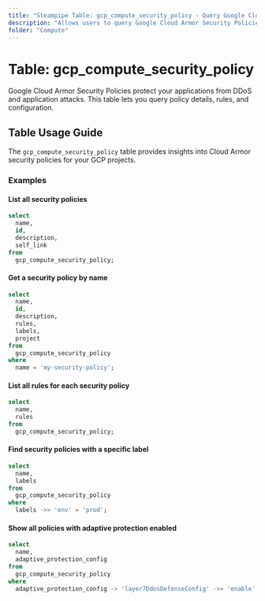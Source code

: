 ```yaml
---
title: "Steampipe Table: gcp_compute_security_policy - Query Google Cloud Armor Security Policies using SQL"
description: "Allows users to query Google Cloud Armor Security Policies, providing insights into policy details, rules, and configuration."
folder: "Compute"
---
```


# Table: gcp_compute_security_policy

Google Cloud Armor Security Policies protect your applications from DDoS and application attacks. This table lets you query policy details, rules, and configuration.

## Table Usage Guide

The `gcp_compute_security_policy` table provides insights into Cloud Armor security policies for your GCP projects.

### Examples

#### List all security policies
```sql
select
  name,
  id,
  description,
  self_link
from
  gcp_compute_security_policy;
```

#### Get a security policy by name
```sql
select
  name,
  id,
  description,
  rules,
  labels,
  project
from
  gcp_compute_security_policy
where
  name = 'my-security-policy';
```

#### List all rules for each security policy
```sql
select
  name,
  rules
from
  gcp_compute_security_policy;
```

#### Find security policies with a specific label
```sql
select
  name,
  labels
from
  gcp_compute_security_policy
where
  labels ->> 'env' = 'prod';
```

#### Show all policies with adaptive protection enabled
```sql
select
  name,
  adaptive_protection_config
from
  gcp_compute_security_policy
where
  adaptive_protection_config -> 'layer7DdosDefenseConfig' ->> 'enable' = 'true';
```
